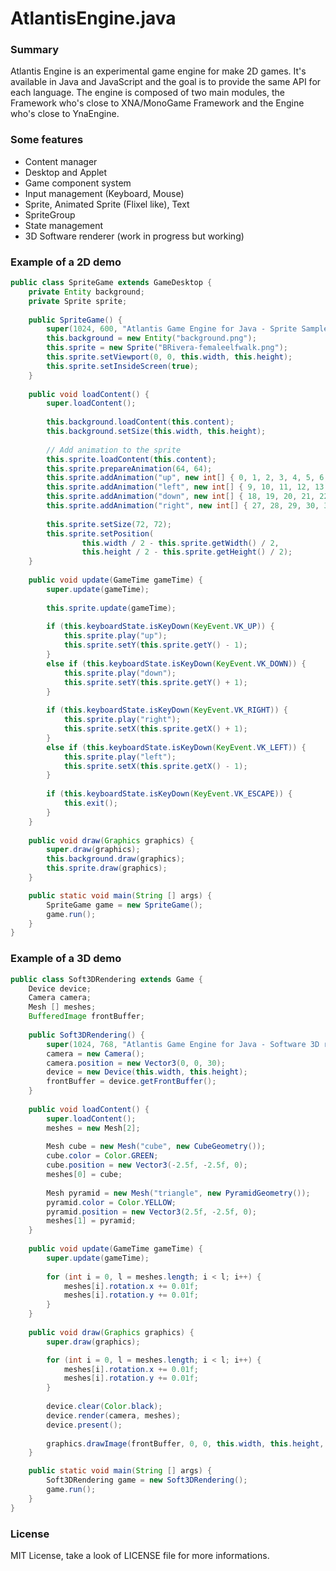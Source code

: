 AtlantisEngine.java
===================

### Summary
Atlantis Engine is an experimental game engine for make 2D games. It's available in Java and JavaScript and the goal is to provide the same API for each language.
The engine is composed of two main modules, the Framework who's close to XNA/MonoGame Framework and the Engine who's close to YnaEngine.

### Some features
* Content manager
* Desktop and Applet 
* Game component system
* Input management (Keyboard, Mouse)
* Sprite, Animated Sprite (Flixel like), Text
* SpriteGroup
* State management
* 3D Software renderer (work in progress but working)

### Example of a 2D demo

```java
public class SpriteGame extends GameDesktop {
	private Entity background;
	private Sprite sprite;
	
	public SpriteGame() {
		super(1024, 600, "Atlantis Game Engine for Java - Sprite Sample");
		this.background = new Entity("background.png");
		this.sprite = new Sprite("BRivera-femaleelfwalk.png");
		this.sprite.setViewport(0, 0, this.width, this.height);
		this.sprite.setInsideScreen(true);
	}
	
	public void loadContent() {
		super.loadContent();
		
		this.background.loadContent(this.content);
		this.background.setSize(this.width, this.height);
		
		// Add animation to the sprite
		this.sprite.loadContent(this.content);
		this.sprite.prepareAnimation(64, 64);
		this.sprite.addAnimation("up", new int[] { 0, 1, 2, 3, 4, 5, 6, 7, 8 }, 75);
		this.sprite.addAnimation("left", new int[] { 9, 10, 11, 12, 13, 14, 15, 16, 17 }, 75);
		this.sprite.addAnimation("down", new int[] { 18, 19, 20, 21, 22, 23, 24, 25, 26 }, 75);
		this.sprite.addAnimation("right", new int[] { 27, 28, 29, 30, 31, 32, 33, 34, 35 }, 75);
	    
	    this.sprite.setSize(72, 72);
	    this.sprite.setPosition(
	    		this.width / 2 - this.sprite.getWidth() / 2,
	    		this.height / 2 - this.sprite.getHeight() / 2);
	}
	
	public void update(GameTime gameTime) {
		super.update(gameTime);
		
		this.sprite.update(gameTime);
		
		if (this.keyboardState.isKeyDown(KeyEvent.VK_UP)) {
			this.sprite.play("up");
			this.sprite.setY(this.sprite.getY() - 1);
		}
		else if (this.keyboardState.isKeyDown(KeyEvent.VK_DOWN)) {
			this.sprite.play("down");
			this.sprite.setY(this.sprite.getY() + 1);
		}
		
		if (this.keyboardState.isKeyDown(KeyEvent.VK_RIGHT)) {
			this.sprite.play("right");
			this.sprite.setX(this.sprite.getX() + 1);
		}
		else if (this.keyboardState.isKeyDown(KeyEvent.VK_LEFT)) {
			this.sprite.play("left");
			this.sprite.setX(this.sprite.getX() - 1);
		}
		
		if (this.keyboardState.isKeyDown(KeyEvent.VK_ESCAPE)) {
			this.exit();
		}
	}
	
	public void draw(Graphics graphics) {
		super.draw(graphics);
		this.background.draw(graphics);
		this.sprite.draw(graphics);
	}

	public static void main(String [] args) {
		SpriteGame game = new SpriteGame();
		game.run();
	}
}
```

### Example of a 3D demo

```java
public class Soft3DRendering extends Game {
	Device device;
	Camera camera;
	Mesh [] meshes;
	BufferedImage frontBuffer;
	
	public Soft3DRendering() {
		super(1024, 768, "Atlantis Game Engine for Java - Software 3D rendering");
		camera = new Camera();
		camera.position = new Vector3(0, 0, 30);
		device = new Device(this.width, this.height);
		frontBuffer = device.getFrontBuffer();
	}
	
	public void loadContent() {
		super.loadContent();
		meshes = new Mesh[2];
				
		Mesh cube = new Mesh("cube", new CubeGeometry());
		cube.color = Color.GREEN;
		cube.position = new Vector3(-2.5f, -2.5f, 0);
		meshes[0] = cube;
		
		Mesh pyramid = new Mesh("triangle", new PyramidGeometry());
		pyramid.color = Color.YELLOW;
		pyramid.position = new Vector3(2.5f, -2.5f, 0);
		meshes[1] = pyramid;
	}
	
	public void update(GameTime gameTime) {
		super.update(gameTime);
		
		for (int i = 0, l = meshes.length; i < l; i++) {
			meshes[i].rotation.x += 0.01f;
			meshes[i].rotation.y += 0.01f;
		}
	}
	
	public void draw(Graphics graphics) {
		super.draw(graphics);

		for (int i = 0, l = meshes.length; i < l; i++) {
			meshes[i].rotation.x += 0.01f;
			meshes[i].rotation.y += 0.01f;
		}
		
		device.clear(Color.black);
		device.render(camera, meshes);
		device.present();
		
		graphics.drawImage(frontBuffer, 0, 0, this.width, this.height, null);
	}

	public static void main(String [] args) {
		Soft3DRendering game = new Soft3DRendering();
		game.run();
	}
}
```

### License

MIT License, take a look of LICENSE file for more informations.